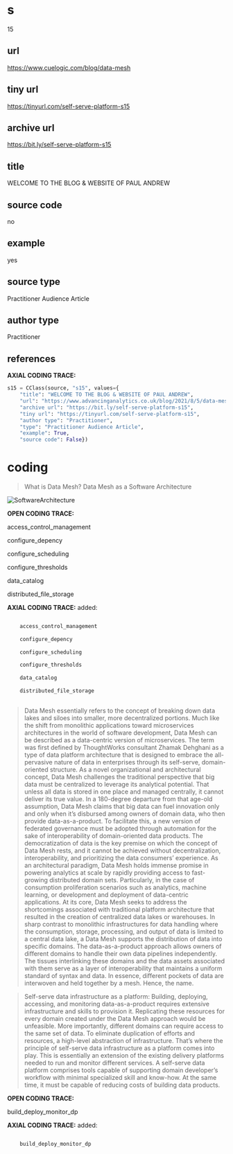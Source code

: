 # s 
15
## url
https://www.cuelogic.com/blog/data-mesh
## tiny url
https://tinyurl.com/self-serve-platform-s15
## archive url
https://bit.ly/self-serve-platform-s15
## title
WELCOME TO THE BLOG & WEBSITE OF PAUL ANDREW
## source code
no
## example
yes
## source type 
Practitioner Audience Article
## author type
Practitioner
## references

**AXIAL CODING TRACE:**
``` python
s15 = CClass(source, "s15", values={
    "title": "WELCOME TO THE BLOG & WEBSITE OF PAUL ANDREW",
    "url": "https://www.advancinganalytics.co.uk/blog/2021/8/5/data-mesh-deep-dive",
    "archive url": "https://bit.ly/self-serve-platform-s15",
    "tiny url": "https://tinyurl.com/self-serve-platform-s15",
    "author type": "Practitioner",
    "type": "Practitioner Audience Article",
    "example": True,
    "source code": False})
```

# coding

> What is Data Mesh? Data Mesh as a Software Architecture

![SoftwareArchitecture](https://www.cuelogic.com/wp-content/uploads/2021/03/infographics1-1-1024x537.jpg)

**OPEN CODING TRACE:**

access_control_management

configure_depency

configure_scheduling

configure_thresholds

data_catalog

distributed_file_storage

**AXIAL CODING TRACE:**
added:
``` python

    access_control_management
    
    configure_depency
    
    configure_scheduling
    
    configure_thresholds
    
    data_catalog
    
    distributed_file_storage
    
```

> Data Mesh essentially refers to the concept of breaking down data lakes and siloes into smaller, more decentralized portions. Much like the shift from monolithic applications toward microservices architectures in the world of software development, Data Mesh can be described as a data-centric version of microservices.
The term was first defined by ThoughtWorks consultant Zhamak Dehghani as a type of data platform architecture that is designed to embrace the all-pervasive nature of data in enterprises through its self-serve, domain-oriented structure.
As a novel organizational and architectural concept, Data Mesh challenges the traditional perspective that big data must be centralized to leverage its analytical potential. That unless all data is stored in one place and managed centrally, it cannot deliver its true value. In a 180-degree departure from that age-old assumption, Data Mesh claims that big data can fuel innovation only and only when it’s disbursed among owners of domain data, who then provide data-as-a-product.
To facilitate this, a new version of federated governance must be adopted through automation for the sake of interoperability of domain-oriented data products. The democratization of data is the key premise on which the concept of Data Mesh rests, and it cannot be achieved without decentralization, interoperability, and prioritizing the data consumers’ experience.
As an architectural paradigm, Data Mesh holds immense promise in powering analytics at scale by rapidly providing access to fast-growing distributed domain sets. Particularly, in the case of consumption proliferation scenarios such as analytics, machine learning, or development and deployment of data-centric applications.
At its core, Data Mesh seeks to address the shortcomings associated with traditional platform architecture that resulted in the creation of centralized data lakes or warehouses. In sharp contrast to monolithic infrastructures for data handling where the consumption, storage, processing, and output of data is limited to a central data lake, a Data Mesh supports the distribution of data into specific domains. The data-as-a-product approach allows owners of different domains to handle their own data pipelines independently.
The tissues interlinking these domains and the data assets associated with them serve as a layer of interoperability that maintains a uniform standard of syntax and data. In essence, different pockets of data are interwoven and held together by a mesh. Hence, the name.

> Self-serve data infrastructure as a platform: Building, deploying, accessing, and monitoring data-as-a-product requires extensive infrastructure and skills to provision it. Replicating these resources for every domain created under the Data Mesh approach would be unfeasible. More importantly, different domains can require access to the same set of data. To eliminate duplication of efforts and resources, a high-level abstraction of infrastructure. That’s where the principle of self-serve data infrastructure as a platform comes into play. This is essentially an extension of the existing delivery platforms needed to run and monitor different services. A self-serve data platform comprises tools capable of supporting domain developer’s workflow with minimal specialized skill and know-how. At the same time, it must be capable of reducing costs of building data products.

**OPEN CODING TRACE:**

build_deploy_monitor_dp

**AXIAL CODING TRACE:**
added:
``` python

    build_deploy_monitor_dp
    
```




